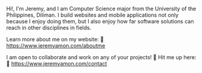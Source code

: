 
Hi!, I'm Jeremy, and I am Computer Science major from the University of the Philippines, Diliman. I build websites and mobile applications not only because I enjoy doing them, but I also enjoy how far software solutions can reach in other disciplines in fields.

Learn more about me on my website: 
🔹 https://www.jeremyamon.com/aboutme

I am open to collaborate and work on any of your projects! 🙂 Hit me up here:
🔹 https://www.jeremyamon.com/contact
